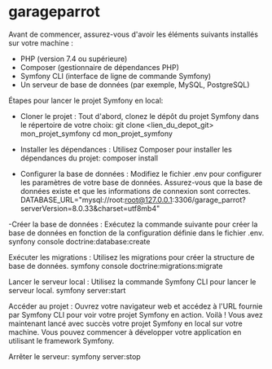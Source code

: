 # garageparrot

Avant de commencer, assurez-vous d'avoir les éléments suivants installés sur votre machine :

- PHP (version 7.4 ou supérieure)
- Composer (gestionnaire de dépendances PHP)
- Symfony CLI (interface de ligne de commande Symfony)
- Un serveur de base de données (par exemple, MySQL, PostgreSQL)

Étapes pour lancer le projet Symfony en local:

- Cloner le projet : Tout d'abord, clonez le dépôt du projet Symfony dans le répertoire de votre choix:
    git clone <lien_du_depot_git> mon_projet_symfony
    cd mon_projet_symfony

- Installer les dépendances : Utilisez Composer pour installer les dépendances du projet:
    composer install

- Configurer la base de données : Modifiez le fichier .env pour configurer les paramètres de votre base de données.
  Assurez-vous que la base de données existe et que les informations de connexion sont correctes.
    DATABASE_URL="mysql://root:root@127.0.0.1:3306/garage_parrot?serverVersion=8.0.33&charset=utf8mb4"

-Créer la base de données : 
Exécutez la commande suivante pour créer la base de données en fonction de la configuration définie dans le fichier .env.
    synfony console doctrine:database:create

Exécuter les migrations : Utilisez les migrations pour créer la structure de base de données.
    symfony console doctrine:migrations:migrate

Lancer le serveur local : Utilisez la commande Symfony CLI pour lancer le serveur local.
    symfony server:start
    
Accéder au projet : 
Ouvrez votre navigateur web et accédez à l'URL fournie par Symfony CLI pour voir votre projet Symfony en action.
Voilà ! Vous avez maintenant lancé avec succès votre projet Symfony en local sur votre machine. 
Vous pouvez commencer à développer votre application en utilisant le framework Symfony.

Arrêter le serveur: 
    symfony server:stop


